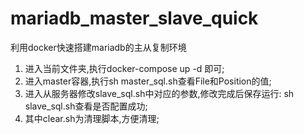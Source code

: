 # mariadb_master_slave_quick
利用docker快速搭建mariadb的主从复制环境

1. 进入当前文件夹,执行docker-compose up -d 即可;
2. 进入master容器,执行sh master_sql.sh查看File和Position的值;
3. 进入从服务器修改slave_sql.sh中对应的参数,修改完成后保存运行: sh slave_sql.sh查看是否配置成功;
4. 其中clear.sh为清理脚本,方便清理;
